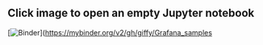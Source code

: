## Click image to open an empty Jupyter notebook
[![Binder](https://mybinder.org/badge_logo.svg)](https://mybinder.org/v2/gh/giffy/Grafana_samples